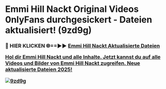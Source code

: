 # Emmi Hill Nackt Original Videos 0nlyFans durchgesickert - Dateien aktualisiert! (9zd9g)

<h3>🔴 HIER KLICKEN 🌐==►► <a href="https://tinyurl.com/h6vf6nb8" rel="nofollow">Emmi Hill Nackt Aktualisierte Dateien

Hol dir Emmi Hill Nackt und alle Inhalte. Jetzt kannst du auf alle Videos und Bilder von Emmi Hill Nackt zugreifen. Neue aktualisierte Dateien 2025!

[![9zd9g](https://i.imgur.com/sD4kR3V.gif)](https://tinyurl.com/h6vf6nb8)
